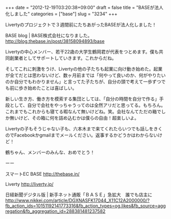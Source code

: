 +++
date = "2012-12-19T03:20:38+09:00"
draft = false
title = "BASEが法人化しました"
categories = ["base"]
slug = "3234"
+++

Livertyのプロジェクトで３週間前にたちあがったBASEが法人化しました！

BASE blog | BASE株式会社になりました。
<a href="http://blog.thebase.in/post/38158094893/base">http://blog.thebase.in/post/38158094893/base</a>

Livertyの中心メンバー、若干22歳の大学生鶴岡君が代表をつとめます。僕も共同創業者としてサポートしていきます。これからだね。

そしてこれに刺激をうけ、Livertyの他の子たちも起業に向け動き始めた。起業が全てだとは思わないけど、数ヶ月前までは「何やって良いのか、何がやりたいのか自分でもわかりません」と言ってた子たちが、自分の頭で考えて一歩ずつでも前に歩き始めたことは喜ばしい。

新しい生き方、働き方を模索する集団としては、「自分の時間を自分で作る」手段として、自分で会社をやっちゃうってのは全然アリだと思ってる。もちろん。これまでもこれからも寝てる暇なんて無いけどね。笑。会社なんてただの箱でしか無いけど、その箱に何を詰め込むかは僕らの自由！超楽しいよ。

Livertyの子もそうじゃない子も、六本木まで来てくれたらいつでも話しをきくのでFacebookかgmailまでメールください。返事するかどうかはわからないけど！

鶴ちゃん、メンバーのみんな、おめでとう！

ーー

スマートEC BASE
<a href="http://thebase.in/">http://thebase.in/</a>

Liverty
<a href="http://liverty.jp/">http://liverty.jp/</a>

日経新聞デジタル版 | 新手ネット通販「ＢＡＳＥ」急拡大　誰でも店主に 
<a href="http://www.nikkei.com/article/DGXNASFK17044_X11C12A2000000/?fb_action_ids=10151192141773316&fb_action_types=og.likes&fb_source=aggregation&fb_aggregation_id=288381481237582">http://www.nikkei.com/article/DGXNASFK17044_X11C12A2000000/?fb_action_ids=10151192141773316&fb_action_types=og.likes&fb_source=aggregation&fb_aggregation_id=288381481237582</a>
